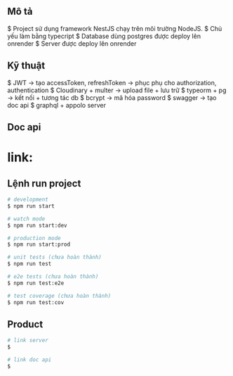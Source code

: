 ## Mô tả
$ Project sử dụng framework NestJS  chạy trên môi trường NodeJS.
$ Chủ yếu làm bằng typecript
$ Database dùng postgres được deploy lên onrender
$ Server được deploy lên onrender

## Kỹ thuật
$ JWT -> tạo accessToken, refreshToken -> phục phụ cho authorization, authentication
$ Cloudinary + multer -> upload file + lưu trữ
$ typeorm + pg -> kết nối + tương tác db
$ bcrypt -> mã hóa password
$ swagger -> tạo doc api
$ graphql + appolo server 

## Doc api
# link: 

## Lệnh run project
```bash
# development
$ npm run start

# watch mode
$ npm run start:dev

# production mode
$ npm run start:prod
```

```bash
# unit tests (chưa hoàn thành)
$ npm run test

# e2e tests (chưa hoàn thành)
$ npm run test:e2e

# test coverage (chưa hoàn thành)
$ npm run test:cov
```

## Product
```bash
# link server
$ 

# link doc api
$ 
```
